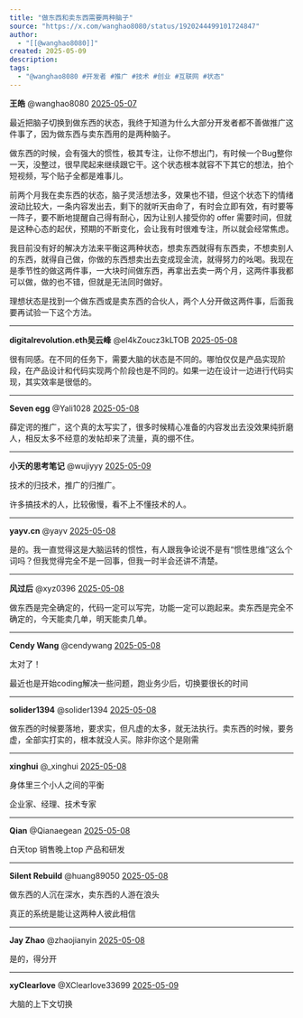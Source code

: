 ```yaml
---
title: "做东西和卖东西需要两种脑子"
source: "https://x.com/wanghao8080/status/1920244499101724847"
author:
  - "[[@wanghao8080]]"
created: 2025-05-09
description:
tags:
  - "@wanghao8080 #开发者 #推广 #技术 #创业 #互联网 #状态"
---
```

**王皓** @wanghao8080 [2025-05-07](https://x.com/wanghao8080/status/1920244499101724847)

最近把脑子切换到做东西的状态，我终于知道为什么大部分开发者都不善做推广这件事了，因为做东西与卖东西用的是两种脑子。

做东西的时候，会有强大的惯性，极其专注，让你不想出门，有时候一个Bug整你一天，没整过，很早爬起来继续跟它干。这个状态根本就容不下其它的想法，拍个短视频，写个贴子全都是难事儿。

前两个月我在卖东西的状态，脑子灵活想法多，效果也不错，但这个状态下的情绪波动比较大，一条内容发出去，剩下的就听天由命了，有时会立即有效，有时要等一阵子，要不断地提醒自己得有耐心，因为让别人接受你的 offer 需要时间，但就是这种心态的起伏，预期的不断变化，会让我有时很难专注，所以就会经常焦虑。

我目前没有好的解决方法来平衡这两种状态，想卖东西就得有东西卖，不想卖别人的东西，就得自己做，你做的东西想卖出去变成现金流，就得努力的吆喝。我现在是季节性的做这两件事，一大块时间做东西，再拿出去卖一两个月，这两件事我都可以做，做的也不错，但就是无法同时做好。

理想状态是找到一个做东西或是卖东西的合伙人，两个人分开做这两件事，后面我要再试验一下这个方法。

---

**digitalrevolution.eth吴云峰** @eI4kZoucz3kLTOB [2025-05-08](https://x.com/eI4kZoucz3kLTOB/status/1920351736503676932)

很有同感。在不同的任务下，需要大脑的状态是不同的。哪怕仅仅是产品实现阶段，在产品设计和代码实现两个阶段也是不同的。如果一边在设计一边进行代码实现，其实效率是很低的。

---

**Seven egg** @Yali1028 [2025-05-08](https://x.com/Yali1028/status/1920331003794764226)

薛定谔的推广，这个真的太写实了，很多时候精心准备的内容发出去没效果纯折磨人，相反太多不经意的发帖却来了流量，真的绷不住。

---

**小天的思考笔记** @wujiyyy [2025-05-09](https://x.com/wujiyyy/status/1920798573358088268)

技术的归技术，推广的归推广。

许多搞技术的人，比较傲慢，看不上不懂技术的人。

---

**yayv.cn** @yayv [2025-05-08](https://x.com/yayv/status/1920357784089923890)

是的。我一直觉得这是大脑运转的惯性，有人跟我争论说不是有“惯性思维”这么个词吗？但我觉得完全不是一回事，但我一时半会还讲不清楚。

---

**风过后** @xyz0396 [2025-05-08](https://x.com/xyz0396/status/1920323152934023215)

做东西是完全确定的，代码一定可以写完，功能一定可以跑起来。卖东西是完全不确定的，今天能卖几单，明天能卖几单。

---

**Cendy Wang** @cendywang [2025-05-08](https://x.com/cendywang/status/1920279181444694386)

太对了！

最近也是开始coding解决一些问题，跑业务少后，切换要很长的时间

---

**solider1394** @solider1394 [2025-05-08](https://x.com/solider1394/status/1920363665754370325)

做东西的时候要落地，要求实，但凡虚的太多，就无法执行。卖东西的时候，要务虚，全部实打实的，根本就没人买。除非你这个是刚需

---

**xinghui** @\_xinghui [2025-05-08](https://x.com/_xinghui/status/1920305503395070383)

身体里三个小人之间的平衡

企业家、经理、技术专家

---

**Qian** @Qianaegean [2025-05-08](https://x.com/Qianaegean/status/1920327487411614056)

白天top 销售晚上top 产品和研发

---

**Silent Rebuild** @huang89050 [2025-05-08](https://x.com/huang89050/status/1920520270223200432)

做东西的人沉在深水，卖东西的人游在浪头

真正的系统是能让这两种人彼此相信

---

**Jay Zhao** @zhaojianyin [2025-05-08](https://x.com/zhaojianyin/status/1920524288232202460)

是的，得分开

---

**xyClearlove** @XClearlove33699 [2025-05-09](https://x.com/XClearlove33699/status/1920693479736316263)

大脑的上下文切换